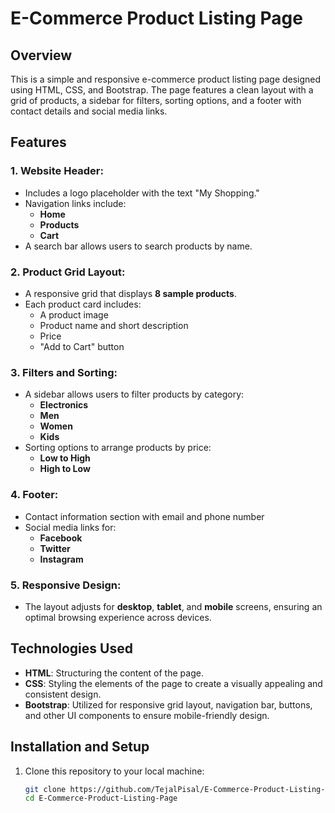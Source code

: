 # E-Commerce Product Listing Page

## Overview
This is a simple and responsive e-commerce product listing page designed using HTML, CSS, and Bootstrap. The page features a clean layout with a grid of products, a sidebar for filters, sorting options, and a footer with contact details and social media links.

## Features

### 1. **Website Header:**
- Includes a logo placeholder with the text "My Shopping."
- Navigation links include:
  - **Home**
  - **Products**
  - **Cart**
- A search bar allows users to search products by name.

### 2. **Product Grid Layout:**
- A responsive grid that displays **8 sample products**.
- Each product card includes:
  - A product image
  - Product name and short description
  - Price
  - "Add to Cart" button

### 3. **Filters and Sorting:**
- A sidebar allows users to filter products by category:
  - **Electronics**
  - **Men**
  - **Women**
  - **Kids**
- Sorting options to arrange products by price:
  - **Low to High**
  - **High to Low**

### 4. **Footer:**
- Contact information section with email and phone number
- Social media links for:
  - **Facebook**
  - **Twitter**
  - **Instagram**

### 5. **Responsive Design:**
- The layout adjusts for **desktop**, **tablet**, and **mobile** screens, ensuring an optimal browsing experience across devices.

## Technologies Used

- **HTML**: Structuring the content of the page.
- **CSS**: Styling the elements of the page to create a visually appealing and consistent design.
- **Bootstrap**: Utilized for responsive grid layout, navigation bar, buttons, and other UI components to ensure mobile-friendly design.

## Installation and Setup

1. Clone this repository to your local machine:
   ```bash
   git clone https://github.com/TejalPisal/E-Commerce-Product-Listing-Page.git
   cd E-Commerce-Product-Listing-Page
